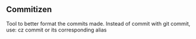 ## Commitizen
Tool to better format the commits made. Instead of commit with git commit, use:
cz commit or its corresponding alias
